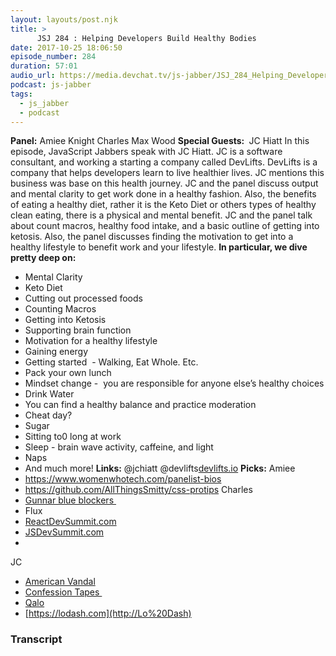 ```yaml
---
layout: layouts/post.njk
title: >
      JSJ 284 : Helping Developers Build Healthy Bodies
date: 2017-10-25 18:06:50
episode_number: 284
duration: 57:01
audio_url: https://media.devchat.tv/js-jabber/JSJ_284_Helping_Developers_Build_Healthy_Bodies.mp3
podcast: js-jabber
tags: 
  - js_jabber
  - podcast
---
```


 **Panel:** Amiee Knight Charles Max Wood **Special Guests:&nbsp;** JC Hiatt In this episode, JavaScript Jabbers speak with JC Hiatt. JC is a software consultant, and working a starting a company called DevLifts. DevLifts is a company that helps developers learn to live healthier lives. JC mentions this business was base on this health journey. JC and the panel discuss output and mental clarity to get work done in a healthy fashion. Also, the benefits of eating a healthy diet, rather it is the Keto Diet or others types of healthy clean eating, there is a physical and mental benefit. JC and the panel talk about count macros, healthy food intake, and a basic outline of getting into ketosis. Also, the panel discusses finding the motivation to get into a healthy lifestyle to benefit work and your lifestyle. **In particular, we dive pretty deep on:**
- Mental Clarity
- Keto Diet
- Cutting out processed foods
- Counting Macros
- Getting into Ketosis
- Supporting brain function
- Motivation for a healthy lifestyle
- Gaining energy
- Getting started&nbsp; - Walking, Eat Whole. Etc.
- Pack your own lunch
- Mindset change -&nbsp; you are responsible for anyone else’s healthy choices
- Drink Water
- You can find a healthy balance and practice moderation
- Cheat day?
- Sugar
- Sitting to0 long at work
- Sleep - brain wave activity, caffeine, and light
- Naps
- And much more!
**Links:** @jchiatt @devlifts[devlifts.io](http://devlifts.io) **Picks:** Amiee
- https://www.womenwhotech.com/panelist-bios
- https://github.com/AllThingsSmitty/css-protips
Charles
- [Gunnar blue blockers&nbsp;](https://gunnar.com/?gclid=Cj0KCQjwprbPBRCHARIsAF_7gDa7P7v5iVaIHUYH2hx6xFkkreJfPD54HGTh787QVKfgn43VTNFrVX0aAmm7EALw_wcB)
- Flux
- [ReactDevSummit.com](http://ReactDevSummit.com)
- [JSDevSummit.com](http://JSDevSummit.com)
- 
JC
- [American Vandal](http://www.imdb.com/title/tt6877772/)
- [Confession Tapes&nbsp;](http://www.imdb.com/title/tt7349602/)
- [Qalo](https://qalo.com)
- [https://lodash.com](http://Lo%20Dash)


### Transcript


